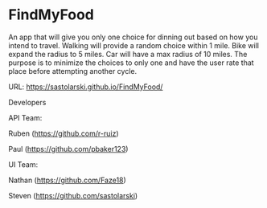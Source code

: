 # FindMyFood

An app that will give you only one choice for dinning out based on how you intend to travel.  Walking will provide a random choice within 1 mile.  Bike will expand the radius to 5 miles.  Car will have a max radius of 10 miles.  The purpose is to minimize the choices to only one and have the user rate that place before attempting another cycle.

URL: https://sastolarski.github.io/FindMyFood/

Developers

API Team:

Ruben (https://github.com/r-ruiz)

Paul (https://github.com/pbaker123)

UI Team:

Nathan (https://github.com/Faze18)

Steven (https://github.com/sastolarski)